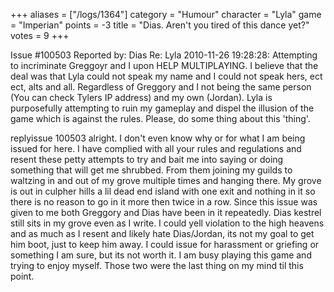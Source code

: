 +++
aliases = ["/logs/1364"]
category = "Humour"
character = "Lyla"
game = "Imperian"
points = -3
title = "Dias. Aren't you tired of this dance yet?"
votes = 9
+++

Issue #100503   Reported by: Dias    Re: Lyla
2010-11-26 19:28:28: 
Attempting to incriminate Greggoyr and I upon HELP MULTIPLAYING. I believe that the deal was that Lyla could not speak my name and I could not speak hers, ect  ect, alts and all. Regardless of Greggory and I not being the same person (You can check Tylers IP address) and my own (Jordan). Lyla is purposefully attempting to ruin my gameplay and dispel the illusion of the game which is against the rules. Please, do some thing about this 'thing'.

replyissue 100503 alright. I don't even know why or for what I am being issued for here. I have complied with all your rules and regulations and resent these petty attempts to try and bait me into saying or doing something that will get me shrubbed. From them joining my guilds to waltzing in and out of my grove multiple times and hanging there. My grove is out in culpher hills a lil dead end island with one exit and nothing in it so there is no reason to go in it more then twice in a row. Since this issue was given to me both Greggory and Dias have been in it  repeatedly. Dias kestrel still sits in my grove even as I write. I could yell violation to the high heavens and as much as I resent and likely hate Dias/Jordan, its not my goal to get him boot, just to keep him away. I could issue for harassment or griefing or something I am sure, but its not worth it. I am busy playing this game and trying to enjoy myself. Those two were the last thing on my mind til this point. 